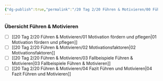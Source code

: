 ```yaml
---
{"dg-publish":true,"permalink":"/20 Tag 2/20 Führen & Motivieren/00 Führen & Motivieren/"}
---
```


### Übersicht Führen & Motivieren
- [ ] [[20 Tag 2/20 Führen & Motivieren/01 Motivation fördern und pflegen\|01 Motivation fördern und pflegen]]
- [ ] [[20 Tag 2/20 Führen & Motivieren/02 Motivationsfaktoren\|02 Motivationsfaktoren]]
- [ ] [[20 Tag 2/20 Führen & Motivieren/03 Fallbeispiele Führen & Motivieren\|03 Fallbeispiele Führen & Motivieren]]
- [ ] [[20 Tag 2/20 Führen & Motivieren/04 Fazit Führen und Motivieren\|04 Fazit Führen und Motivieren]]